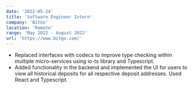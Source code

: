 ```yaml
---
date: '2022-05-24'
title: 'Software Engineer Intern'
company: 'BitGo'
location: 'Remote'
range: 'May 2022 - August 2022'
url: 'https://www.bitgo.com/'
---
```


- Replaced interfaces with codecs to improve type checking within multiple micro-services using io-ts library and Typescript.
- Added functionality in the backend and implemented the UI for users to view all historical deposits for all respective deposit addresses. Used React and Typescript.

